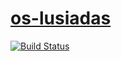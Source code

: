 # [os-lusiadas](http://memorize.online/)
[![Build Status](https://travis-ci.org/jaysonvirissimo/os-lusiadas.svg?branch=master)](https://travis-ci.org/jaysonvirissimo/os-lusiadas)
